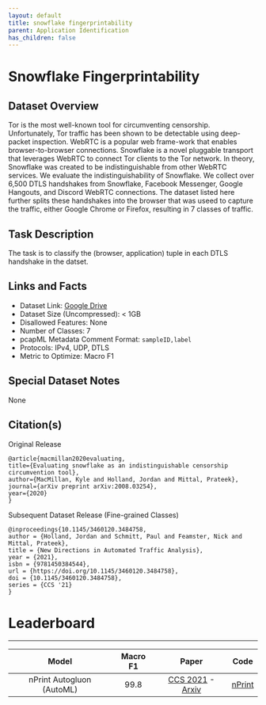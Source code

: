 ```yaml
---
layout: default
title: snowflake fingerprintability
parent: Application Identification
has_children: false
---
```


# Snowflake Fingerprintability

## Dataset Overview

Tor is the most well-known tool for circumventing censorship. Unfortunately, Tor traffic has been shown to be detectable using deep-packet inspection. 
WebRTC is a popular web frame-work that enables browser-to-browser connections. Snowflake is a novel pluggable transport that leverages WebRTC to connect Tor clients to the Tor network. 
In theory, Snowflake was created to be indistinguishable from other WebRTC services. We evaluate the indistinguishability of Snowflake. 
We collect over 6,500 DTLS handshakes from Snowflake, Facebook Messenger, Google Hangouts, and Discord WebRTC connections. The dataset listed here further splits 
these handshakes into the browser that was useed to capture the traffic, either Google Chrome or Firefox, resulting in 7 classes of traffic.

## Task Description

The task is to classify the (browser, application) tuple in each DTLS handshake in the datset.

## Links and Facts
* Dataset Link: [Google Drive](https://drive.google.com/file/d/1QYPXemuoU7obtJZdL3MAmIxgFLraR0S8/view?usp=sharing)
* Dataset Size (Uncompressed): < 1GB 
* Disallowed Features: None
* Number of Classes: 7
* pcapML Metadata Comment Format: `sampleID,label`
* Protocols: IPv4, UDP, DTLS
* Metric to Optimize: Macro F1

## Special Dataset Notes

None

## Citation(s)

Original Release
```
@article{macmillan2020evaluating,
title={Evaluating snowflake as an indistinguishable censorship circumvention tool},
author={MacMillan, Kyle and Holland, Jordan and Mittal, Prateek},
journal={arXiv preprint arXiv:2008.03254},
year={2020}
}
```

Subsequent Dataset Release (Fine-grained Classes)
```
@inproceedings{10.1145/3460120.3484758,
author = {Holland, Jordan and Schmitt, Paul and Feamster, Nick and Mittal, Prateek},
title = {New Directions in Automated Traffic Analysis},
year = {2021},
isbn = {9781450384544},
url = {https://doi.org/10.1145/3460120.3484758},
doi = {10.1145/3460120.3484758},
series = {CCS '21}
}
```

# Leaderboard
___

|           Model           | Macro F1 |                                                      Paper                                                     |                    Code                    |
|:-------------------------:|:-----------------:|:--------------------------------------------------------------------------------------------------------------:|:------------------------------------------:|
| nPrint Autogluon (AutoML) |              99.8 | [CCS 2021](https://dl.acm.org/doi/abs/10.1145/3460120.3484758) - [Arxiv](https://arxiv.org/pdf/2008.02695.pdf) | [nPrint](https://github.com/nprint/nprint) |
